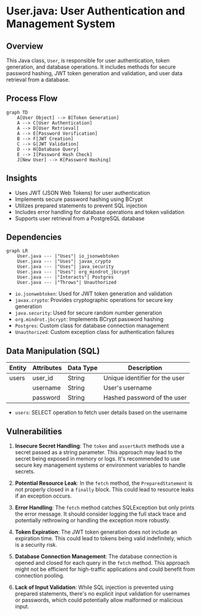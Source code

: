 # User.java: User Authentication and Management System

## Overview

This Java class, `User`, is responsible for user authentication, token generation, and database operations. It includes methods for secure password hashing, JWT token generation and validation, and user data retrieval from a database.

## Process Flow

```mermaid
graph TD
    A[User Object] --> B[Token Generation]
    A --> C[User Authentication]
    A --> D[User Retrieval]
    A --> E[Password Verification]
    B --> F[JWT Creation]
    C --> G[JWT Validation]
    D --> H[Database Query]
    E --> I[Password Hash Check]
    J[New User] --> K[Password Hashing]
```

## Insights

- Uses JWT (JSON Web Tokens) for user authentication
- Implements secure password hashing using BCrypt
- Utilizes prepared statements to prevent SQL injection
- Includes error handling for database operations and token validation
- Supports user retrieval from a PostgreSQL database

## Dependencies

```mermaid
graph LR
    User.java --- |"Uses"| io_jsonwebtoken
    User.java --- |"Uses"| javax_crypto
    User.java --- |"Uses"| java_security
    User.java --- |"Uses"| org_mindrot_jbcrypt
    User.java --- |"Interacts"| Postgres
    User.java --- |"Throws"| Unauthorized
```

- `io.jsonwebtoken`: Used for JWT token generation and validation
- `javax.crypto`: Provides cryptographic operations for secure key generation
- `java.security`: Used for secure random number generation
- `org.mindrot.jbcrypt`: Implements BCrypt password hashing
- `Postgres`: Custom class for database connection management
- `Unauthorized`: Custom exception class for authentication failures

## Data Manipulation (SQL)

| Entity | Attributes | Data Type | Description |
|--------|------------|-----------|-------------|
| users  | user_id    | String    | Unique identifier for the user |
|        | username   | String    | User's username |
|        | password   | String    | Hashed password of the user |

- `users`: SELECT operation to fetch user details based on the username

## Vulnerabilities

1. **Insecure Secret Handling**: The `token` and `assertAuth` methods use a secret passed as a string parameter. This approach may lead to the secret being exposed in memory or logs. It's recommended to use secure key management systems or environment variables to handle secrets.

2. **Potential Resource Leak**: In the `fetch` method, the `PreparedStatement` is not properly closed in a `finally` block. This could lead to resource leaks if an exception occurs.

3. **Error Handling**: The `fetch` method catches SQLException but only prints the error message. It should consider logging the full stack trace and potentially rethrowing or handling the exception more robustly.

4. **Token Expiration**: The JWT token generation does not include an expiration time. This could lead to tokens being valid indefinitely, which is a security risk.

5. **Database Connection Management**: The database connection is opened and closed for each query in the `fetch` method. This approach might not be efficient for high-traffic applications and could benefit from connection pooling.

6. **Lack of Input Validation**: While SQL injection is prevented using prepared statements, there's no explicit input validation for usernames or passwords, which could potentially allow malformed or malicious input.
